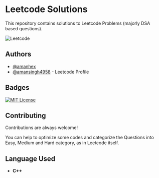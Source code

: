 
# Leetcode Solutions

This repository contains solutions to Leetcode Problems (majorly DSA based questions).

![Leetcode](https://leetcode.com/static/images/LeetCode_Sharing.png)


## Authors

- [@amanhex](https://www.github.com/amanhex)
- [@amansingh4958](https://leetcode.com/amansingh4958/) - Leetcode Profile

## Badges

[![MIT License](https://img.shields.io/badge/License-MIT-green.svg)](https://choosealicense.com/licenses/mit/)



## Contributing

Contributions are always welcome!

You can help to optimize some codes and categorize the Questions into Easy, Medium and Hard category, as in Leetcode itself.


## Language Used

- **C++**

